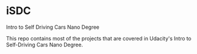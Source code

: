 # iSDC
Intro to Self Driving Cars Nano Degree

This repo contains most of the projects that are covered in Udacity's Intro to Self-Driving Cars Nano Degree.

